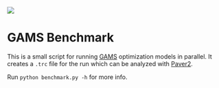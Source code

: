 ![](https://github.com/renkekuhlmann/gams-benchmark/workflows/GitHub%20CI/badge.svg)

# GAMS Benchmark

This is a small script for running [GAMS](https://www.gams.com/) optimization 
models in parallel. It creates a `.trc` file for the run which can be analyzed 
with [Paver2](https://github.com/coin-or/Paver).

Run `python benchmark.py -h` for more info.
